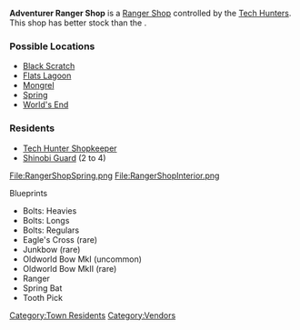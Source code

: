 **Adventurer Ranger Shop** is a [Ranger Shop](Ranger_Shop.md "wikilink")
controlled by the [Tech Hunters](01%20-%20Projects%20&%20Wikis/Kenshi/Kenshi%20Wiki/Kenshi%20Wiki%20Template/Tech_Hunters.md "wikilink"). This shop has
better stock than the [](Empire_Ranger_Shop.md).

### Possible Locations

- [Black Scratch](Black_Scratch.md "wikilink")
- [Flats Lagoon](Flats_Lagoon.md "wikilink")
- [Mongrel](Mongrel.md "wikilink")
- [Spring](Spring.md "wikilink")
- [World's End](World's_End.md "wikilink")

### Residents

- [Tech Hunter Shopkeeper](Tech_Hunter_Shopkeeper.md "wikilink")
- [Shinobi Guard](Shinobi_Guard.md "wikilink") (2 to 4)

<File:RangerShopSpring.png> <File:RangerShopInterior.png>

Blueprints

- Bolts: Heavies
- Bolts: Longs
- Bolts: Regulars
- Eagle's Cross (rare)
- Junkbow (rare)
- Oldworld Bow MkI (uncommon)
- Oldworld Bow MkII (rare)
- Ranger
- Spring Bat
- Tooth Pick

[Category:Town Residents](Category:Town_Residents "wikilink")
[Category:Vendors](Category:Vendors "wikilink")